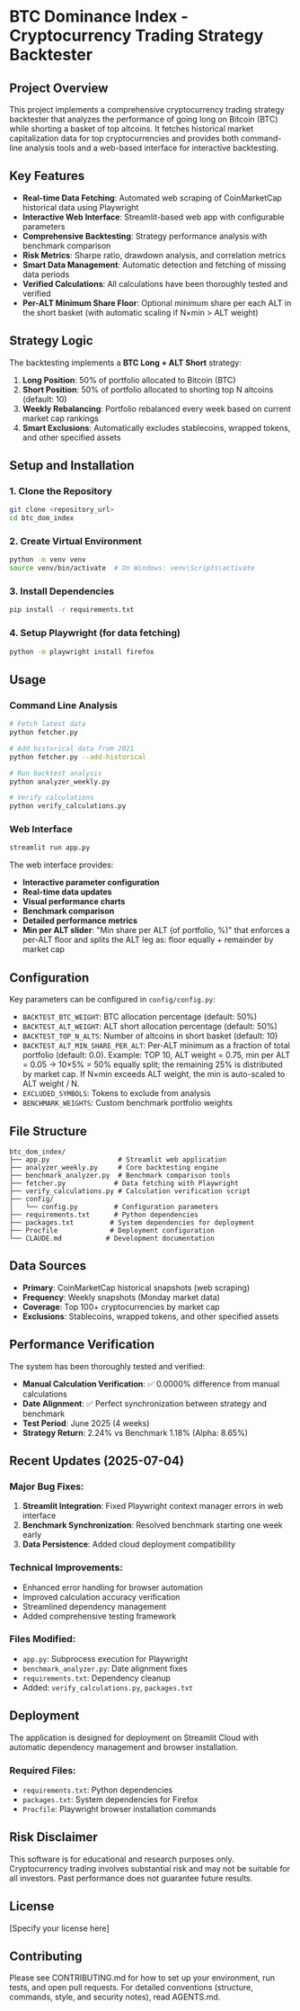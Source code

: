 # BTC Dominance Index - Cryptocurrency Trading Strategy Backtester

## Project Overview

This project implements a comprehensive cryptocurrency trading strategy backtester that analyzes the performance of going long on Bitcoin (BTC) while shorting a basket of top altcoins. It fetches historical market capitalization data for top cryptocurrencies and provides both command-line analysis tools and a web-based interface for interactive backtesting.

## Key Features

- **Real-time Data Fetching**: Automated web scraping of CoinMarketCap historical data using Playwright
- **Interactive Web Interface**: Streamlit-based web app with configurable parameters
- **Comprehensive Backtesting**: Strategy performance analysis with benchmark comparison
- **Risk Metrics**: Sharpe ratio, drawdown analysis, and correlation metrics
- **Smart Data Management**: Automatic detection and fetching of missing data periods
- **Verified Calculations**: All calculations have been thoroughly tested and verified
- **Per-ALT Minimum Share Floor**: Optional minimum share per each ALT in the short basket (with automatic scaling if N×min > ALT weight)

## Strategy Logic

The backtesting implements a **BTC Long + ALT Short** strategy:

1. **Long Position**: 50% of portfolio allocated to Bitcoin (BTC)
2. **Short Position**: 50% of portfolio allocated to shorting top N altcoins (default: 10)
3. **Weekly Rebalancing**: Portfolio rebalanced every week based on current market cap rankings
4. **Smart Exclusions**: Automatically excludes stablecoins, wrapped tokens, and other specified assets

## Setup and Installation

### 1. Clone the Repository
```bash
git clone <repository_url>
cd btc_dom_index
```

### 2. Create Virtual Environment
```bash
python -m venv venv
source venv/bin/activate  # On Windows: venv\Scripts\activate
```

### 3. Install Dependencies
```bash
pip install -r requirements.txt
```

### 4. Setup Playwright (for data fetching)
```bash
python -m playwright install firefox
```

## Usage

### Command Line Analysis
```bash
# Fetch latest data
python fetcher.py

# Add historical data from 2021
python fetcher.py --add-historical

# Run backtest analysis
python analyzer_weekly.py

# Verify calculations
python verify_calculations.py
```

### Web Interface
```bash
streamlit run app.py
```

The web interface provides:
- **Interactive parameter configuration**
- **Real-time data updates**
- **Visual performance charts**
- **Benchmark comparison**
- **Detailed performance metrics**
- **Min per ALT slider**: "Min share per ALT (of portfolio, %)" that enforces a per-ALT floor and splits the ALT leg as: floor equally + remainder by market cap

## Configuration

Key parameters can be configured in `config/config.py`:

- `BACKTEST_BTC_WEIGHT`: BTC allocation percentage (default: 50%)
- `BACKTEST_ALT_WEIGHT`: ALT short allocation percentage (default: 50%)
- `BACKTEST_TOP_N_ALTS`: Number of altcoins in short basket (default: 10)
- `BACKTEST_ALT_MIN_SHARE_PER_ALT`: Per-ALT minimum as a fraction of total portfolio (default: 0.0). Example: TOP 10, ALT weight = 0.75, min per ALT = 0.05 → 10×5% = 50% equally split; the remaining 25% is distributed by market cap. If N×min exceeds ALT weight, the min is auto-scaled to ALT weight / N.
- `EXCLUDED_SYMBOLS`: Tokens to exclude from analysis
- `BENCHMARK_WEIGHTS`: Custom benchmark portfolio weights

## File Structure

```
btc_dom_index/
├── app.py                 # Streamlit web application
├── analyzer_weekly.py     # Core backtesting engine
├── benchmark_analyzer.py  # Benchmark comparison tools
├── fetcher.py            # Data fetching with Playwright
├── verify_calculations.py # Calculation verification script
├── config/
│   └── config.py         # Configuration parameters
├── requirements.txt      # Python dependencies
├── packages.txt         # System dependencies for deployment
├── Procfile             # Deployment configuration
└── CLAUDE.md           # Development documentation
```

## Data Sources

- **Primary**: CoinMarketCap historical snapshots (web scraping)
- **Frequency**: Weekly snapshots (Monday market data)
- **Coverage**: Top 100+ cryptocurrencies by market cap
- **Exclusions**: Stablecoins, wrapped tokens, and other specified assets

## Performance Verification

The system has been thoroughly tested and verified:

- **Manual Calculation Verification**: ✅ 0.0000% difference from manual calculations
- **Date Alignment**: ✅ Perfect synchronization between strategy and benchmark
- **Test Period**: June 2025 (4 weeks)
- **Strategy Return**: 2.24% vs Benchmark 1.18% (Alpha: 8.65%)

## Recent Updates (2025-07-04)

### Major Bug Fixes:
1. **Streamlit Integration**: Fixed Playwright context manager errors in web interface
2. **Benchmark Synchronization**: Resolved benchmark starting one week early
3. **Data Persistence**: Added cloud deployment compatibility

### Technical Improvements:
- Enhanced error handling for browser automation
- Improved calculation accuracy verification
- Streamlined dependency management
- Added comprehensive testing framework

### Files Modified:
- `app.py`: Subprocess execution for Playwright
- `benchmark_analyzer.py`: Date alignment fixes
- `requirements.txt`: Dependency cleanup
- Added: `verify_calculations.py`, `packages.txt`

## Deployment

The application is designed for deployment on Streamlit Cloud with automatic dependency management and browser installation.

### Required Files:
- `requirements.txt`: Python dependencies
- `packages.txt`: System dependencies for Firefox
- `Procfile`: Playwright browser installation commands

## Risk Disclaimer

This software is for educational and research purposes only. Cryptocurrency trading involves substantial risk and may not be suitable for all investors. Past performance does not guarantee future results.

## License

[Specify your license here]

## Contributing

Please see CONTRIBUTING.md for how to set up your environment, run tests, and open pull requests. For detailed conventions (structure, commands, style, and security notes), read AGENTS.md.
